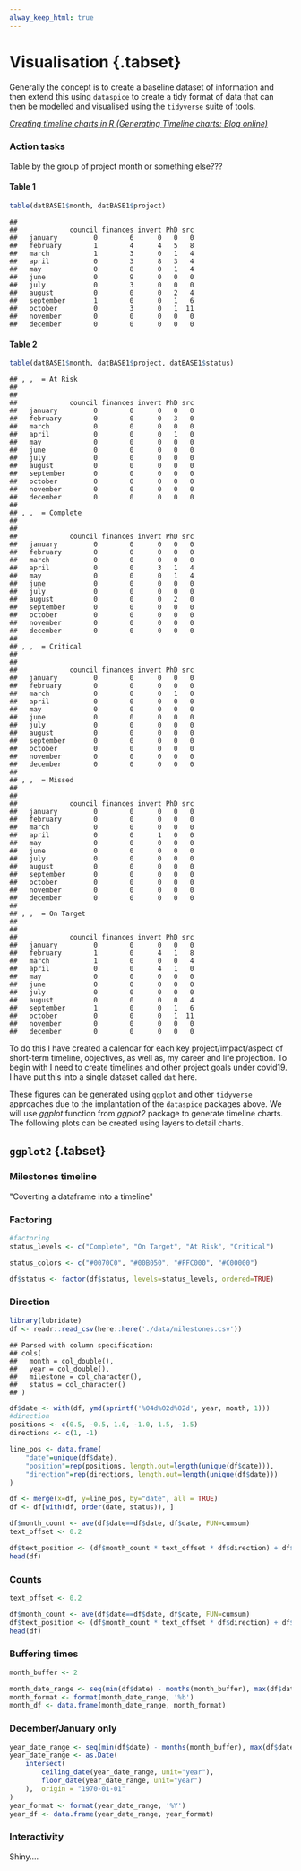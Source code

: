 ```yaml
---
alway_keep_html: true
---
```





# Visualisation {.tabset}

Generally the concept is to create a baseline dataset of information and then extend this using `dataspice` to create a tidy format of data that can then be modelled and visualised using the `tidyverse` suite of tools.

[*Creating timeline charts in R (Generating Timeline charts: Blog online)*]()

### Action tasks

Table by the group of project month or something else???

#### Table 1


```r
table(datBASE1$month, datBASE1$project)
```

```
##            
##             council finances invert PhD src
##   january         0        6      0   0   0
##   february        1        4      4   5   8
##   march           1        3      0   1   4
##   april           0        3      8   3   4
##   may             0        8      0   1   4
##   june            0        9      0   0   0
##   july            0        3      0   0   0
##   august          0        0      0   2   4
##   september       1        0      0   1   6
##   october         0        3      0   1  11
##   november        0        0      0   0   0
##   december        0        0      0   0   0
```
 
#### Table 2


```r
table(datBASE1$month, datBASE1$project, datBASE1$status)
```

```
## , ,  = At Risk
## 
##            
##             council finances invert PhD src
##   january         0        0      0   0   0
##   february        0        0      0   3   0
##   march           0        0      0   0   0
##   april           0        0      0   1   0
##   may             0        0      0   0   0
##   june            0        0      0   0   0
##   july            0        0      0   0   0
##   august          0        0      0   0   0
##   september       0        0      0   0   0
##   october         0        0      0   0   0
##   november        0        0      0   0   0
##   december        0        0      0   0   0
## 
## , ,  = Complete
## 
##            
##             council finances invert PhD src
##   january         0        0      0   0   0
##   february        0        0      0   0   0
##   march           0        0      0   0   0
##   april           0        0      3   1   4
##   may             0        0      0   1   4
##   june            0        0      0   0   0
##   july            0        0      0   0   0
##   august          0        0      0   2   0
##   september       0        0      0   0   0
##   october         0        0      0   0   0
##   november        0        0      0   0   0
##   december        0        0      0   0   0
## 
## , ,  = Critical
## 
##            
##             council finances invert PhD src
##   january         0        0      0   0   0
##   february        0        0      0   0   0
##   march           0        0      0   1   0
##   april           0        0      0   0   0
##   may             0        0      0   0   0
##   june            0        0      0   0   0
##   july            0        0      0   0   0
##   august          0        0      0   0   0
##   september       0        0      0   0   0
##   october         0        0      0   0   0
##   november        0        0      0   0   0
##   december        0        0      0   0   0
## 
## , ,  = Missed
## 
##            
##             council finances invert PhD src
##   january         0        0      0   0   0
##   february        0        0      0   0   0
##   march           0        0      0   0   0
##   april           0        0      1   0   0
##   may             0        0      0   0   0
##   june            0        0      0   0   0
##   july            0        0      0   0   0
##   august          0        0      0   0   0
##   september       0        0      0   0   0
##   october         0        0      0   0   0
##   november        0        0      0   0   0
##   december        0        0      0   0   0
## 
## , ,  = On Target
## 
##            
##             council finances invert PhD src
##   january         0        0      0   0   0
##   february        1        0      4   1   8
##   march           1        0      0   0   4
##   april           0        0      4   1   0
##   may             0        0      0   0   0
##   june            0        0      0   0   0
##   july            0        0      0   0   0
##   august          0        0      0   0   4
##   september       1        0      0   1   6
##   october         0        0      0   1  11
##   november        0        0      0   0   0
##   december        0        0      0   0   0
```

To do this I have created a calendar for each key project/impact/aspect of short-term timeline, objectives, as well as, my career and life projection. To begin with I need to create timelines and other project goals under covid19. I have put this into a single dataset called `dat` here.

These figures can be generated using `ggplot` and other `tidyverse` approaches due to the implantation of the `dataspice` packages above. We will use *ggplot* function from *ggplot2* package to generate timeline charts. The following plots can be created using layers to detail charts.

## `ggplot2` {.tabset}

### Milestones timeline

"Coverting a dataframe into a timeline"

### Factoring


```r
#factoring
status_levels <- c("Complete", "On Target", "At Risk", "Critical")

status_colors <- c("#0070C0", "#00B050", "#FFC000", "#C00000")

df$status <- factor(df$status, levels=status_levels, ordered=TRUE)
```

### Direction


```r
library(lubridate)
df <- readr::read_csv(here::here('./data/milestones.csv'))
```

```
## Parsed with column specification:
## cols(
##   month = col_double(),
##   year = col_double(),
##   milestone = col_character(),
##   status = col_character()
## )
```

```r
df$date <- with(df, ymd(sprintf('%04d%02d%02d', year, month, 1)))
#direction
positions <- c(0.5, -0.5, 1.0, -1.0, 1.5, -1.5)
directions <- c(1, -1)

line_pos <- data.frame(
    "date"=unique(df$date),
    "position"=rep(positions, length.out=length(unique(df$date))),
    "direction"=rep(directions, length.out=length(unique(df$date)))
)

df <- merge(x=df, y=line_pos, by="date", all = TRUE)
df <- df[with(df, order(date, status)), ]

df$month_count <- ave(df$date==df$date, df$date, FUN=cumsum)
text_offset <- 0.2

df$text_position <- (df$month_count * text_offset * df$direction) + df$position
head(df)
```

<div data-pagedtable="false">
  <script data-pagedtable-source type="application/json">
{"columns":[{"label":[""],"name":["_rn_"],"type":[""],"align":["left"]},{"label":["date"],"name":[1],"type":["date"],"align":["right"]},{"label":["month"],"name":[2],"type":["dbl"],"align":["right"]},{"label":["year"],"name":[3],"type":["dbl"],"align":["right"]},{"label":["milestone"],"name":[4],"type":["chr"],"align":["left"]},{"label":["status"],"name":[5],"type":["chr"],"align":["left"]},{"label":["position"],"name":[6],"type":["dbl"],"align":["right"]},{"label":["direction"],"name":[7],"type":["dbl"],"align":["right"]},{"label":["month_count"],"name":[8],"type":["int"],"align":["right"]},{"label":["text_position"],"name":[9],"type":["dbl"],"align":["right"]}],"data":[{"1":"2017-06-01","2":"6","3":"2017","4":"Milestone 1","5":"Complete","6":"0.5","7":"1","8":"1","9":"0.7","_rn_":"1"},{"1":"2017-07-01","2":"7","3":"2017","4":"Milestone 2","5":"Complete","6":"-0.5","7":"-1","8":"1","9":"-0.7","_rn_":"2"},{"1":"2017-10-01","2":"10","3":"2017","4":"Milestone 3","5":"Complete","6":"1.0","7":"1","8":"1","9":"1.2","_rn_":"3"},{"1":"2017-12-01","2":"12","3":"2017","4":"Milestone 4","5":"Complete","6":"-1.0","7":"-1","8":"1","9":"-1.2","_rn_":"4"},{"1":"2018-01-01","2":"1","3":"2018","4":"Milestone 5","5":"Complete","6":"1.5","7":"1","8":"1","9":"1.7","_rn_":"5"},{"1":"2018-01-01","2":"1","3":"2018","4":"Milestone 6","5":"Complete","6":"1.5","7":"1","8":"2","9":"1.9","_rn_":"6"}],"options":{"columns":{"min":{},"max":[10]},"rows":{"min":[10],"max":[10]},"pages":{}}}
  </script>
</div>


### Counts


```r
text_offset <- 0.2

df$month_count <- ave(df$date==df$date, df$date, FUN=cumsum)
df$text_position <- (df$month_count * text_offset * df$direction) + df$position
head(df)
```

<div data-pagedtable="false">
  <script data-pagedtable-source type="application/json">
{"columns":[{"label":[""],"name":["_rn_"],"type":[""],"align":["left"]},{"label":["date"],"name":[1],"type":["date"],"align":["right"]},{"label":["month"],"name":[2],"type":["dbl"],"align":["right"]},{"label":["year"],"name":[3],"type":["dbl"],"align":["right"]},{"label":["milestone"],"name":[4],"type":["chr"],"align":["left"]},{"label":["status"],"name":[5],"type":["chr"],"align":["left"]},{"label":["position"],"name":[6],"type":["dbl"],"align":["right"]},{"label":["direction"],"name":[7],"type":["dbl"],"align":["right"]},{"label":["month_count"],"name":[8],"type":["int"],"align":["right"]},{"label":["text_position"],"name":[9],"type":["dbl"],"align":["right"]}],"data":[{"1":"2017-06-01","2":"6","3":"2017","4":"Milestone 1","5":"Complete","6":"0.5","7":"1","8":"1","9":"0.7","_rn_":"1"},{"1":"2017-07-01","2":"7","3":"2017","4":"Milestone 2","5":"Complete","6":"-0.5","7":"-1","8":"1","9":"-0.7","_rn_":"2"},{"1":"2017-10-01","2":"10","3":"2017","4":"Milestone 3","5":"Complete","6":"1.0","7":"1","8":"1","9":"1.2","_rn_":"3"},{"1":"2017-12-01","2":"12","3":"2017","4":"Milestone 4","5":"Complete","6":"-1.0","7":"-1","8":"1","9":"-1.2","_rn_":"4"},{"1":"2018-01-01","2":"1","3":"2018","4":"Milestone 5","5":"Complete","6":"1.5","7":"1","8":"1","9":"1.7","_rn_":"5"},{"1":"2018-01-01","2":"1","3":"2018","4":"Milestone 6","5":"Complete","6":"1.5","7":"1","8":"2","9":"1.9","_rn_":"6"}],"options":{"columns":{"min":{},"max":[10]},"rows":{"min":[10],"max":[10]},"pages":{}}}
  </script>
</div>


### Buffering times



```r
month_buffer <- 2

month_date_range <- seq(min(df$date) - months(month_buffer), max(df$date) + months(month_buffer), by='month')
month_format <- format(month_date_range, '%b')
month_df <- data.frame(month_date_range, month_format)
```


### December/January only


```r
year_date_range <- seq(min(df$date) - months(month_buffer), max(df$date) + months(month_buffer), by='year')
year_date_range <- as.Date(
    intersect(
        ceiling_date(year_date_range, unit="year"),
        floor_date(year_date_range, unit="year")
    ),  origin = "1970-01-01"
)
year_format <- format(year_date_range, '%Y')
year_df <- data.frame(year_date_range, year_format)
```


### Interactivity

Shiny....


